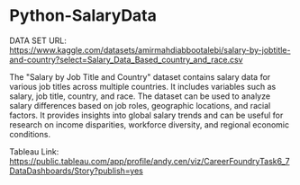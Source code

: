 # Python-SalaryData
DATA SET URL: https://www.kaggle.com/datasets/amirmahdiabbootalebi/salary-by-jobtitle-and-country?select=Salary_Data_Based_country_and_race.csv



The "Salary by Job Title and Country" dataset contains salary data for various job titles
across multiple countries. It includes variables such as salary, job title, country, and race.
The dataset can be used to analyze salary differences based on job roles, geographic
locations, and racial factors. It provides insights into global salary trends and can be useful
for research on income disparities, workforce diversity, and regional economic conditions.

Tableau Link: https://public.tableau.com/app/profile/andy.cen/viz/CareerFoundryTask6_7DataDashboards/Story?publish=yes
